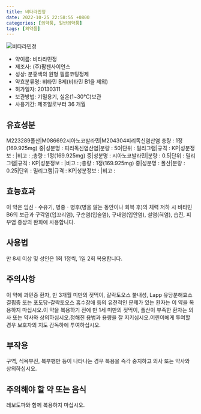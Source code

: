 ```yaml
---
title: 비타라민정
date: 2022-10-25 22:58:55 +0800
categories: [의약품, 일반의약품]
tags: [의약품]
---
```

![비타라민정](https://nedrug.mfds.go.kr/pbp/cmn/itemImageDownload/147426683772100131)

- 약이름: 비타라민정
- 제조사: (주)팜젠사이언스
- 성상: 분홍색의 원형 필름코팅정제
- 약효분류명: 비타민 B제(비타민 B1을 제외)
- 허가일자: 20130311
- 보관방법: 기밀용기, 실온(1~30℃)보관
- 사용기간: 제조일로부터 36 개월
## 유효성분
M223289폴산|M086692시아노코발라민|M204304피리독신염산염
총량 : 1정(169.925mg) 중|성분명 : 피리독신염산염|분량 : 50|단위 : 밀리그램|규격 : KP|성분정보 : |비고 : ;총량 : 1정(169.925mg) 중|성분명 : 시아노코발라민|분량 : 0.5|단위 : 밀리그램|규격 : KP|성분정보 : |비고 : ;총량 : 1정(169.925mg) 중|성분명 : 폴산|분량 : 0.25|단위 : 밀리그램|규격 : KP|성분정보 : |비고 :
## 효능효과
이 약은 임신ㆍ수유기, 병중ㆍ병후(병을 앓는 동안이나 회복 후)의 체력 저하 시 비타민 B6의 보급과 구각염(입꼬리염), 구순염(입술염), 구내염(입안염), 설염(혀염), 습진, 피부염 증상의 완화에 사용합니다.
## 사용법
만 8세 이상 및 성인은 1회 1정씩, 1일 2회 복용합니다.
## 주의사항
이 약에 과민증 환자, 만 3개월 미만의 젖먹이, 갈락토오스 불내성, Lapp 유당분해효소 결핍증 또는 포도당-갈락토오스 흡수장애 등의 유전적인 문제가 있는 환자는 이 약을 복용하지 마십시오.이 약을 복용하기 전에 만 1세 미만의 젖먹이, 폴산이 부족한 환자는 의사 또는 약사와 상의하십시오.정해진 용법과 용량을 잘 지키십시오.어린이에게 투여할 경우 보호자의 지도 감독하에 투여하십시오.
## 부작용
구역, 식욕부진, 복부팽만 등이 나타나는 경우 복용을 즉각 중지하고 의사 또는 약사와 상의하십시오.
## 주의해야 할 약 또는 음식
레보도파와 함께 복용하지 마십시오.
